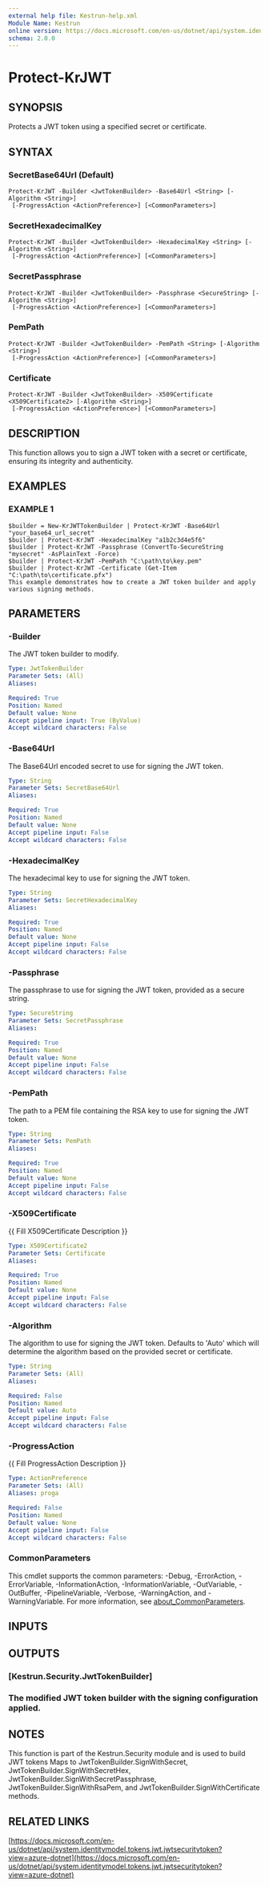 ```yaml
---
external help file: Kestrun-help.xml
Module Name: Kestrun
online version: https://docs.microsoft.com/en-us/dotnet/api/system.identitymodel.tokens.jwt.jwtsecuritytoken?view=azure-dotnet
schema: 2.0.0
---
```


# Protect-KrJWT

## SYNOPSIS
Protects a JWT token using a specified secret or certificate.

## SYNTAX

### SecretBase64Url (Default)
```
Protect-KrJWT -Builder <JwtTokenBuilder> -Base64Url <String> [-Algorithm <String>]
 [-ProgressAction <ActionPreference>] [<CommonParameters>]
```

### SecretHexadecimalKey
```
Protect-KrJWT -Builder <JwtTokenBuilder> -HexadecimalKey <String> [-Algorithm <String>]
 [-ProgressAction <ActionPreference>] [<CommonParameters>]
```

### SecretPassphrase
```
Protect-KrJWT -Builder <JwtTokenBuilder> -Passphrase <SecureString> [-Algorithm <String>]
 [-ProgressAction <ActionPreference>] [<CommonParameters>]
```

### PemPath
```
Protect-KrJWT -Builder <JwtTokenBuilder> -PemPath <String> [-Algorithm <String>]
 [-ProgressAction <ActionPreference>] [<CommonParameters>]
```

### Certificate
```
Protect-KrJWT -Builder <JwtTokenBuilder> -X509Certificate <X509Certificate2> [-Algorithm <String>]
 [-ProgressAction <ActionPreference>] [<CommonParameters>]
```

## DESCRIPTION
This function allows you to sign a JWT token with a secret or certificate, ensuring its integrity and authenticity.

## EXAMPLES

### EXAMPLE 1
```
$builder = New-KrJWTTokenBuilder | Protect-KrJWT -Base64Url "your_base64_url_secret"
$builder | Protect-KrJWT -HexadecimalKey "a1b2c3d4e5f6"
$builder | Protect-KrJWT -Passphrase (ConvertTo-SecureString "mysecret" -AsPlainText -Force)
$builder | Protect-KrJWT -PemPath "C:\path\to\key.pem"
$builder | Protect-KrJWT -Certificate (Get-Item "C:\path\to\certificate.pfx")
This example demonstrates how to create a JWT token builder and apply various signing methods.
```

## PARAMETERS

### -Builder
The JWT token builder to modify.

```yaml
Type: JwtTokenBuilder
Parameter Sets: (All)
Aliases:

Required: True
Position: Named
Default value: None
Accept pipeline input: True (ByValue)
Accept wildcard characters: False
```

### -Base64Url
The Base64Url encoded secret to use for signing the JWT token.

```yaml
Type: String
Parameter Sets: SecretBase64Url
Aliases:

Required: True
Position: Named
Default value: None
Accept pipeline input: False
Accept wildcard characters: False
```

### -HexadecimalKey
The hexadecimal key to use for signing the JWT token.

```yaml
Type: String
Parameter Sets: SecretHexadecimalKey
Aliases:

Required: True
Position: Named
Default value: None
Accept pipeline input: False
Accept wildcard characters: False
```

### -Passphrase
The passphrase to use for signing the JWT token, provided as a secure string.

```yaml
Type: SecureString
Parameter Sets: SecretPassphrase
Aliases:

Required: True
Position: Named
Default value: None
Accept pipeline input: False
Accept wildcard characters: False
```

### -PemPath
The path to a PEM file containing the RSA key to use for signing the JWT token.

```yaml
Type: String
Parameter Sets: PemPath
Aliases:

Required: True
Position: Named
Default value: None
Accept pipeline input: False
Accept wildcard characters: False
```

### -X509Certificate
{{ Fill X509Certificate Description }}

```yaml
Type: X509Certificate2
Parameter Sets: Certificate
Aliases:

Required: True
Position: Named
Default value: None
Accept pipeline input: False
Accept wildcard characters: False
```

### -Algorithm
The algorithm to use for signing the JWT token.
Defaults to 'Auto' which will determine the algorithm based on the provided secret or certificate.

```yaml
Type: String
Parameter Sets: (All)
Aliases:

Required: False
Position: Named
Default value: Auto
Accept pipeline input: False
Accept wildcard characters: False
```

### -ProgressAction
{{ Fill ProgressAction Description }}

```yaml
Type: ActionPreference
Parameter Sets: (All)
Aliases: proga

Required: False
Position: Named
Default value: None
Accept pipeline input: False
Accept wildcard characters: False
```

### CommonParameters
This cmdlet supports the common parameters: -Debug, -ErrorAction, -ErrorVariable, -InformationAction, -InformationVariable, -OutVariable, -OutBuffer, -PipelineVariable, -Verbose, -WarningAction, and -WarningVariable. For more information, see [about_CommonParameters](http://go.microsoft.com/fwlink/?LinkID=113216).

## INPUTS

## OUTPUTS

### [Kestrun.Security.JwtTokenBuilder]
### The modified JWT token builder with the signing configuration applied.
## NOTES
This function is part of the Kestrun.Security module and is used to build JWT tokens
Maps to JwtTokenBuilder.SignWithSecret, JwtTokenBuilder.SignWithSecretHex, JwtTokenBuilder.SignWithSecretPassphrase,
JwtTokenBuilder.SignWithRsaPem, and JwtTokenBuilder.SignWithCertificate methods.

## RELATED LINKS

[https://docs.microsoft.com/en-us/dotnet/api/system.identitymodel.tokens.jwt.jwtsecuritytoken?view=azure-dotnet](https://docs.microsoft.com/en-us/dotnet/api/system.identitymodel.tokens.jwt.jwtsecuritytoken?view=azure-dotnet)

